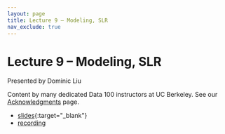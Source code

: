```yaml
---
layout: page
title: Lecture 9 – Modeling, SLR
nav_exclude: true
---
```


# Lecture 9 – Modeling, SLR

Presented by Dominic Liu

Content by many dedicated Data 100 instructors at UC Berkeley. See our [Acknowledgments](../../acks) page.

- [slides](https://docs.google.com/presentation/d/14CEjO4KYfFsS2Ip0cGY6IBN55hZElowG8HMZkqnkA5k/edit?usp=sharing){:target="_blank"}
- [recording](https://bcourses.berkeley.edu/courses/1525605/pages/lecture-9-modeling-slr)
